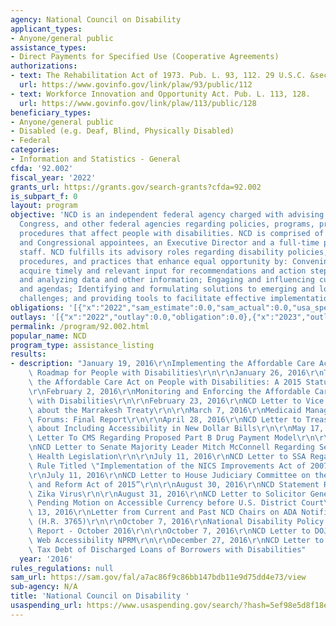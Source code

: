 ```yaml
---
agency: National Council on Disability
applicant_types:
- Anyone/general public
assistance_types:
- Direct Payments for Specified Use (Cooperative Agreements)
authorizations:
- text: The Rehabilitation Act of 1973. Pub. L. 93, 112. 29 U.S.C. &sect; 780.
  url: https://www.govinfo.gov/link/plaw/93/public/112
- text: Workforce Innovation and Opportunity Act. Pub. L. 113, 128.
  url: https://www.govinfo.gov/link/plaw/113/public/128
beneficiary_types:
- Anyone/general public
- Disabled (e.g. Deaf, Blind, Physically Disabled)
- Federal
categories:
- Information and Statistics - General
cfda: '92.002'
fiscal_year: '2022'
grants_url: https://grants.gov/search-grants?cfda=92.002
is_subpart_f: 0
layout: program
objective: 'NCD is an independent federal agency charged with advising the President,
  Congress, and other federal agencies regarding policies, programs, practices, and
  procedures that affect people with disabilities. NCD is comprised of a team of Presidential
  and Congressional appointees, an Executive Director and a full-time professional
  staff. NCD fulfills its advisory roles regarding disability policies, programs,
  procedures, and practices that enhance equal opportunity by: Convening stakeholders  to
  acquire timely and relevant input for recommendations and action steps; Gathering
  and analyzing data and other information; Engaging and influencing current debates
  and agendas; Identifying and formulating solutions to emerging and long-standing
  challenges; and providing tools to facilitate effective implementation.'
obligations: '[{"x":"2022","sam_estimate":0.0,"sam_actual":0.0,"usa_spending_actual":0.0},{"x":"2023","sam_estimate":0.0,"sam_actual":0.0,"usa_spending_actual":0.0},{"x":"2024","sam_estimate":0.0,"sam_actual":0.0,"usa_spending_actual":0.0}]'
outlays: '[{"x":"2022","outlay":0.0,"obligation":0.0},{"x":"2023","outlay":0.0,"obligation":0.0},{"x":"2024","outlay":0.0,"obligation":0.0}]'
permalink: /program/92.002.html
popular_name: NCD
program_type: assistance_listing
results:
- description: "January 19, 2016\r\nImplementing the Affordable Care Act (ACA): A\
    \ Roadmap for People with Disabilities\r\n\r\nJanuary 26, 2016\r\nThe Impact of\
    \ the Affordable Care Act on People with Disabilities: A 2015 Status Report\r\n\
    \r\nFebruary 2, 2016\r\nMonitoring and Enforcing the Affordable Care Act for People\
    \ with Disabilities\r\n\r\nFebruary 23, 2016\r\nNCD Letter to Vice President Biden\
    \ about the Marrakesh Treaty\r\n\r\nMarch 7, 2016\r\nMedicaid Managed Care Community\
    \ Forums: Final Report\r\n\r\nApril 28, 2016\r\nNCD Letter to Treasury Secretary\
    \ about Including Accessibility in New Dollar Bills\r\n\r\nMay 17, 2016\r\nNCD\
    \ Letter To CMS Regarding Proposed Part B Drug Payment Model\r\n\r\nJune 21, 2016\r\
    \nNCD Letter to Senate Majority Leader Mitch McConnell Regarding Senate Mental\
    \ Health Legislation\r\n\r\nJuly 11, 2016\r\nNCD Letter to SSA Regarding Proposed\
    \ Rule Titled \"Implementation of the NICS Improvements Act of 2007 (NIAA)”\r\n\
    \r\nJuly 11, 2016\r\nNCD Letter to House Judiciary Committee on the “ADA Education\
    \ and Reform Act of 2015”\r\n\r\nAugust 30, 2016\r\nNCD Statement Regarding the\
    \ Zika Virus\r\n\r\nAugust 31, 2016\r\nNCD Letter to Solicitor General Regarding\
    \ Pending Motion on Accessible Currency before U.S. District Court\r\n\r\nSeptember\
    \ 13, 2016\r\nLetter from Current and Past NCD Chairs on ADA Notification Legislation\
    \ (H.R. 3765)\r\n\r\nOctober 7, 2016\r\nNational Disability Policy: A Progress\
    \ Report - October 2016\r\n\r\nOctober 7, 2016\r\nNCD Letter to DOJ Regarding\
    \ Web Accessibility NPRM\r\n\r\nDecember 27, 2016\r\nNCD Letter to Treasury Regarding\
    \ Tax Debt of Discharged Loans of Borrowers with Disabilities"
  year: '2016'
rules_regulations: null
sam_url: https://sam.gov/fal/a7ac86f9c86bb147bdb11e9d75dd4e73/view
sub-agency: N/A
title: 'National Council on Disability '
usaspending_url: https://www.usaspending.gov/search/?hash=5ef98e5d8f18ee11f678297b9574b095
---
```

